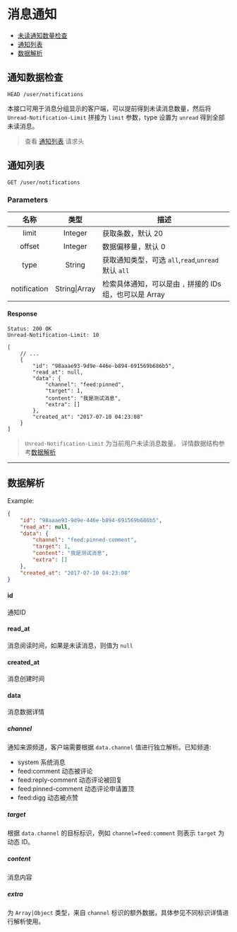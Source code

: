 # 消息通知

- [未读通知数量检查](#未读通知数据检查)
- [通知列表](#通知列表)
- [数据解析](#数据解析)

## 通知数据检查

```
HEAD /user/notifications
```

本接口可用于消息分组显示的客户端，可以提前得到未读消息数量，然后将 `Unread-Notification-Limit` 拼接为 `limit` 参数，type 设置为 `unread` 得到全部未读消息。

> 查看 [通知列表](#通知列表) 请求头


## 通知列表

```
GET /user/notifications
```

### Parameters

| 名称 | 类型 | 描述 |
|:----:|:----:|----|
| limit | Integer | 获取条数，默认 20 |
| offset | Integer | 数据偏移量，默认 0 |
| type | String | 获取通知类型，可选 `all`,`read`,`unread` 默认 `all` |
| notification | String\|Array | 检索具体通知，可以是由 `,` 拼接的 IDs 组，也可以是 Array |

#### Response

```
Status: 200 OK
Unread-Notification-Limit: 10
```
```json5
[
    // ...
    {
        "id": "98aaae93-9d9e-446e-b894-691569b686b5",
        "read_at": null,
        "data": {
            "channel": "feed:pinned",
            "target": 1,
            "content": "我是测试消息",
            "extra": []
        },
        "created_at": "2017-07-10 04:23:08"
    }
]
```

> `Unread-Notification-Limit` 为当前用户未读消息数量。
> 详情数据结构参考[数据解析](#数据解析)

---------------

## 数据解析

Example:

```json
{
    "id": "98aaae93-9d9e-446e-b894-691569b686b5",
    "read_at": null,
    "data": {
        "channel": "feed:pinned-comment",
        "target": 1,
        "content": "我是测试消息",
        "extra": []
    },
    "created_at": "2017-07-10 04:23:08"
}
```

#### id

通知ID

#### read_at

消息阅读时间，如果是未读消息，则值为 `null`

#### created_at

消息创建时间

#### data

消息数据详情

##### channel

通知来源频道，客户端需要根据 `data.channel` 值进行独立解析。已知频道:

- system 系统消息
- feed:comment 动态被评论
- feed:reply-comment 动态评论被回复
- feed:pinned-comment 动态评论申请置顶
- feed:digg 动态被点赞

##### target

根据 `data.channel` 的目标标识，例如 `channel=feed:comment` 则表示 `target` 为 动态 ID。

##### content

消息内容

##### extra

为 `Array|Object` 类型，来自 `channel` 标识的额外数据，具体参见不同标识详情进行解析使用。